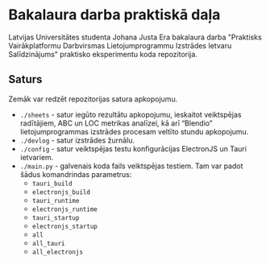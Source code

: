# Bakalaura darba praktiskā daļa

Latvijas Universitātes studenta Johana Justa Era bakalaura darba "Praktisks Vairākplatformu Darbvirsmas Lietojumprogrammu Izstrādes Ietvaru Salīdzinājums" praktisko eksperimentu koda repozitorija.

## Saturs

Zemāk var redzēt repozitorijas satura apkopojumu.

- `./sheets` - satur iegūto rezultātu apkopojumu, ieskaitot veiktspējas radītājiem, ABC un LOC metrikas analīzei, kā arī “Blendio” lietojumprogrammas izstrādes procesam veltīto stundu apkopojumu.
- `./devlog` - satur izstrādes žurnālu.
- `./config` - satur veiktspējas testu konfigurācijas ElectronJS un Tauri ietvariem.
- `./main.py` - galvenais koda fails veiktspējas testiem. Tam var padot šādus komandrindas parametrus:
  - `tauri_build`
  - `electronjs_build`
  - `tauri_runtime`
  - `electronjs_runtime`
  - `tauri_startup`
  - `electronjs_startup`
  - `all`
  - `all_tauri`
  - `all_electronjs`
